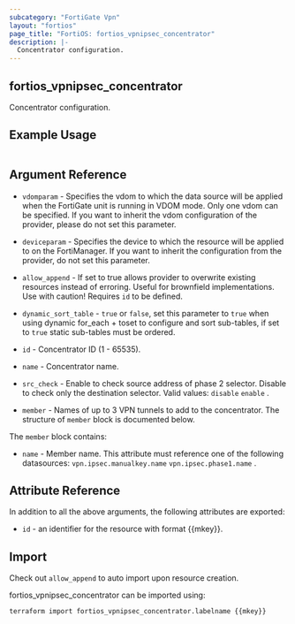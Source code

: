 ```yaml
---
subcategory: "FortiGate Vpn"
layout: "fortios"
page_title: "FortiOS: fortios_vpnipsec_concentrator"
description: |-
  Concentrator configuration.
---
```


## fortios_vpnipsec_concentrator
Concentrator configuration.

## Example Usage

```hcl

```

## Argument Reference
* `vdomparam` - Specifies the vdom to which the data source will be applied when the FortiGate unit is running in VDOM mode. Only one vdom can be specified. If you want to inherit the vdom configuration of the provider, please do not set this parameter.
* `deviceparam` - Specifies the device to which the resource will be applied to on the FortiManager. If you want to inherit the configuration from the provider, do not set this parameter.
* `allow_append` - If set to true allows provider to overwrite existing resources instead of erroring. Useful for brownfield implementations. Use with caution! Requires `id` to be defined.
* `dynamic_sort_table` - `true` or `false`, set this parameter to `true` when using dynamic for_each + toset to configure and sort sub-tables, if set to `true` static sub-tables must be ordered.

* `id` - Concentrator ID (1 - 65535).
* `name` - Concentrator name.
* `src_check` - Enable to check source address of phase 2 selector. Disable to check only the destination selector. Valid values: `disable` `enable` .
* `member` - Names of up to 3 VPN tunnels to add to the concentrator. The structure of `member` block is documented below.

The `member` block contains:

* `name` - Member name. This attribute must reference one of the following datasources: `vpn.ipsec.manualkey.name` `vpn.ipsec.phase1.name` .

## Attribute Reference

In addition to all the above arguments, the following attributes are exported:
* `id` - an identifier for the resource with format {{mkey}}.

## Import

Check out `allow_append` to auto import upon resource creation.

fortios_vpnipsec_concentrator can be imported using:
```sh
terraform import fortios_vpnipsec_concentrator.labelname {{mkey}}
```
